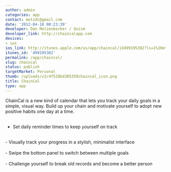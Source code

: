 ```yaml
---
author: admin
categories: app
contact: motzdc@gmail.com
date: '2012-04-18 00:23:39'
developer: Dan Motzenbecker / Oxism
developer_link: http://chaincalapp.com
devices: 
- ios
ios_link: http://itunes.apple.com/us/app/chaincal/id499195302?ls=1%26mt=8
itunes_id: '499195302'
permalink: /app/chaincal/
slug: chaincal
status: publish
targetMarket: Personal
thumb: /uploads/v2/4f528bd305359chaincal_icon.png
title: ChainCal
type: app
---
```


ChainCal is a new kind of calendar that lets you track your daily goals in a simple, visual way. Build up your chain and motivate yourself to adopt new positive habits one day at a time. <br />
<br />
- Set daily reminder times to keep yourself on track<br />
<br />
- Visually track your progress in a stylish, minimalist interface<br />
<br />
- Swipe the bottom panel to switch between multiple goals<br />
<br />
- Challenge yourself to break old records and become a better person
